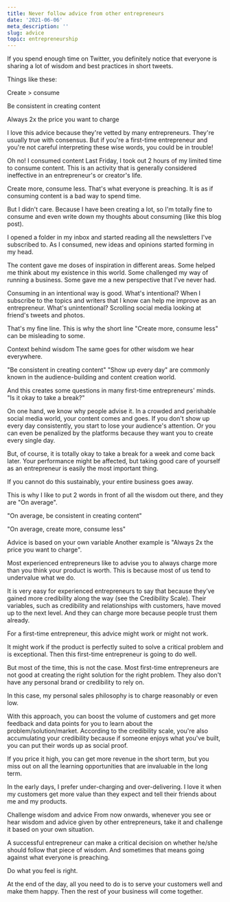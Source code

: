 ```yaml
---
title: Never follow advice from other entrepreneurs
date: '2021-06-06'
meta_description: ''
slug: advice
topic: entrepreneurship
---
```


If you spend enough time on Twitter, you definitely notice that everyone is sharing a lot of wisdom and best practices in short tweets.

Things like these:

Create > consume

Be consistent in creating content

Always 2x the price you want to charge

I love this advice because they're vetted by many entrepreneurs. They're usually true with consensus. But if you're a first-time entrepreneur and you're not careful interpreting these wise words, you could be in trouble!

Oh no! I consumed content
Last Friday, I took out 2 hours of my limited time to consume content. This is an activity that is generally considered ineffective in an entrepreneur's or creator's life.



Create more, consume less. That's what everyone is preaching. It is as if consuming content is a bad way to spend time.

But I didn't care. Because I have been creating a lot, so I'm totally fine to consume and even write down my thoughts about consuming (like this blog post).

I opened a folder in my inbox and started reading all the newsletters I've subscribed to. As I consumed, new ideas and opinions started forming in my head.

The content gave me doses of inspiration in different areas. Some helped me think about my existence in this world. Some challenged my way of running a business. Some gave me a new perspective that I've never had.

Consuming in an intentional way is good. What's intentional? When I subscribe to the topics and writers that I know can help me improve as an entrepreneur. What's unintentional? Scrolling social media looking at friend's tweets and photos.

That's my fine line. This is why the short line "Create more, consume less" can be misleading to some.

Context behind wisdom
The same goes for other wisdom we hear everywhere.

"Be consistent in creating content" "Show up every day" are commonly known in the audience-building and content creation world.



And this creates some questions in many first-time entrepreneurs' minds. "Is it okay to take a break?"

On one hand, we know why people advise it. In a crowded and perishable social media world, your content comes and goes. If you don't show up every day consistently, you start to lose your audience's attention. Or you can even be penalized by the platforms because they want you to create every single day.

But, of course, it is totally okay to take a break for a week and come back later. Your performance might be affected, but taking good care of yourself as an entrepreneur is easily the most important thing.

If you cannot do this sustainably, your entire business goes away.

This is why I like to put 2 words in front of all the wisdom out there, and they are "On average".

"On average, be consistent in creating content"

"On average, create more, consume less"

Advice is based on your own variable
Another example is "Always 2x the price you want to charge".

Most experienced entrepreneurs like to advise you to always charge more than you think your product is worth. This is because most of us tend to undervalue what we do.

It is very easy for experienced entrepreneurs to say that because they’ve gained more credibility along the way (see the Credibility Scale). Their variables, such as credibility and relationships with customers, have moved up to the next level. And they can charge more because people trust them already.

For a first-time entrepreneur, this advice might work or might not work.



It might work if the product is perfectly suited to solve a critical problem and is exceptional. Then this first-time entrepreneur is going to do well.

But most of the time, this is not the case. Most first-time entrepreneurs are not good at creating the right solution for the right problem. They also don't have any personal brand or credibility to rely on.

In this case, my personal sales philosophy is to charge reasonably or even low.

With this approach, you can boost the volume of customers and get more feedback and data points for you to learn about the problem/solution/market. According to the credibility scale, you're also accumulating your credibility because if someone enjoys what you've built, you can put their words up as social proof.

If you price it high, you can get more revenue in the short term, but you miss out on all the learning opportunities that are invaluable in the long term.

In the early days, I prefer under-charging and over-delivering. I love it when my customers get more value than they expect and tell their friends about me and my products.

Challenge wisdom and advice
From now onwards, whenever you see or hear wisdom and advice given by other entrepreneurs, take it and challenge it based on your own situation.

A successful entrepreneur can make a critical decision on whether he/she should follow that piece of wisdom. And sometimes that means going against what everyone is preaching.

Do what you feel is right.

At the end of the day, all you need to do is to serve your customers well and make them happy. Then the rest of your business will come together.
